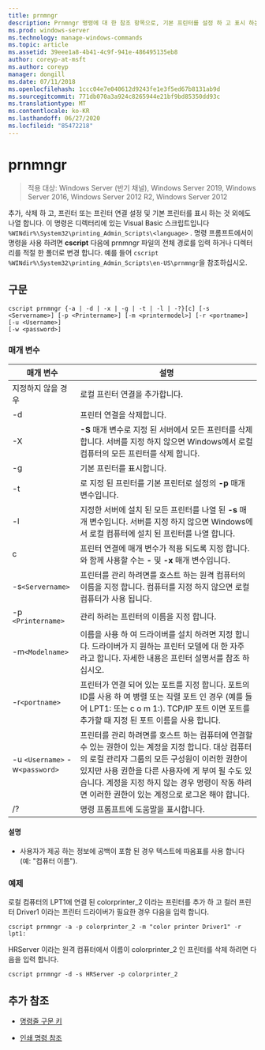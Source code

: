 ```yaml
---
title: prnmngr
description: Prnmngr 명령에 대 한 참조 항목으로, 기본 프린터를 설정 하 고 표시 하는 것 외에도 프린터 또는 프린터 연결을 추가, 삭제 및 나열 합니다.
ms.prod: windows-server
ms.technology: manage-windows-commands
ms.topic: article
ms.assetid: 39eee1a8-4b41-4c9f-941e-486495135eb8
author: coreyp-at-msft
ms.author: coreyp
manager: dongill
ms.date: 07/11/2018
ms.openlocfilehash: 1ccc04e7e040612d9243fe1e3f5ed67b8131ab9d
ms.sourcegitcommit: 771db070a3a924c8265944e21bf9bd85350dd93c
ms.translationtype: MT
ms.contentlocale: ko-KR
ms.lasthandoff: 06/27/2020
ms.locfileid: "85472218"
---
```

# <a name="prnmngr"></a>prnmngr

> 적용 대상: Windows Server (반기 채널), Windows Server 2019, Windows Server 2016, Windows Server 2012 R2, Windows Server 2012

추가, 삭제 하 고, 프린터 또는 프린터 연결 설정 및 기본 프린터를 표시 하는 것 외에도 나열 합니다. 이 명령은 디렉터리에 있는 Visual Basic 스크립트입니다 `%WINdir%\System32\printing_Admin_Scripts\<language>` . 명령 프롬프트에서이 명령을 사용 하려면 **cscript** 다음에 prnmngr 파일의 전체 경로를 입력 하거나 디렉터리를 적절 한 폴더로 변경 합니다. 예를 들어 `cscript %WINdir%\System32\printing_Admin_Scripts\en-US\prnmngr`을 참조하십시오.

## <a name="syntax"></a>구문

```
cscript prnmngr {-a | -d | -x | -g | -t | -l | -?}[c] [-s <Servername>] [-p <Printername>] [-m <printermodel>] [-r <portname>] [-u <Username>]
[-w <password>]
```

### <a name="parameters"></a>매개 변수

| 매개 변수 | 설명 |
|--|--|
| 지정하지 않을 경우 | 로컬 프린터 연결을 추가합니다. |
| -d | 프린터 연결을 삭제합니다. |
| -X | **-S** 매개 변수로 지정 된 서버에서 모든 프린터를 삭제 합니다. 서버를 지정 하지 않으면 Windows에서 로컬 컴퓨터의 모든 프린터를 삭제 합니다. |
| -g | 기본 프린터를 표시합니다. |
| -t | 로 지정 된 프린터를 기본 프린터로 설정의 **-p** 매개 변수입니다. |
| -l | 지정한 서버에 설치 된 모든 프린터를 나열 된 **-s** 매개 변수입니다. 서버를 지정 하지 않으면 Windows에서 로컬 컴퓨터에 설치 된 프린터를 나열 합니다. |
| c | 프린터 연결에 매개 변수가 적용 되도록 지정 합니다. 와 함께 사용할 수는 **-** 및 **-x** 매개 변수입니다. |
| -s`<Servername>` | 프린터를 관리 하려면를 호스트 하는 원격 컴퓨터의 이름을 지정 합니다. 컴퓨터를 지정 하지 않으면 로컬 컴퓨터가 사용 됩니다. |
| -p `<Printername>` | 관리 하려는 프린터의 이름을 지정 합니다. |
| -m`<Modelname>` | 이름을 사용 하 여 드라이버를 설치 하려면 지정 합니다. 드라이버가 지 원하는 프린터 모델에 대 한 자주 라고 합니다. 자세한 내용은 프린터 설명서를 참조 하십시오. |
| -r`<portname>` | 프린터가 연결 되어 있는 포트를 지정 합니다. 포트의 ID를 사용 하 여 병렬 또는 직렬 포트 인 경우 (예를 들어 LPT1: 또는 c o m 1:). TCP/IP 포트 이면 포트를 추가할 때 지정 된 포트 이름을 사용 합니다. |
| -u `<Username>` -w`<password>` | 프린터를 관리 하려면를 호스트 하는 컴퓨터에 연결할 수 있는 권한이 있는 계정을 지정 합니다. 대상 컴퓨터의 로컬 관리자 그룹의 모든 구성원이 이러한 권한이 있지만 사용 권한을 다른 사용자에 게 부여 될 수도 있습니다. 계정을 지정 하지 않는 경우 명령이 작동 하려면 이러한 권한이 있는 계정으로 로그온 해야 합니다. |
| /? | 명령 프롬프트에 도움말을 표시합니다. |

#### <a name="remarks"></a>설명

- 사용자가 제공 하는 정보에 공백이 포함 된 경우 텍스트에 따옴표를 사용 합니다 (예: "컴퓨터 이름").

### <a name="examples"></a>예제

로컬 컴퓨터의 LPT1에 연결 된 colorprinter_2 이라는 프린터를 추가 하 고 컬러 프린터 Driver1 이라는 프린터 드라이버가 필요한 경우 다음을 입력 합니다.

```
cscript prnmngr -a -p colorprinter_2 -m "color printer Driver1" -r lpt1:
```

HRServer 이라는 원격 컴퓨터에서 이름이 colorprinter_2 인 프린터를 삭제 하려면 다음을 입력 합니다.

```
cscript prnmngr -d -s HRServer -p colorprinter_2
```

## <a name="additional-references"></a>추가 참조

- [명령줄 구문 키](command-line-syntax-key.md)

- [인쇄 명령 참조](print-command-reference.md)
